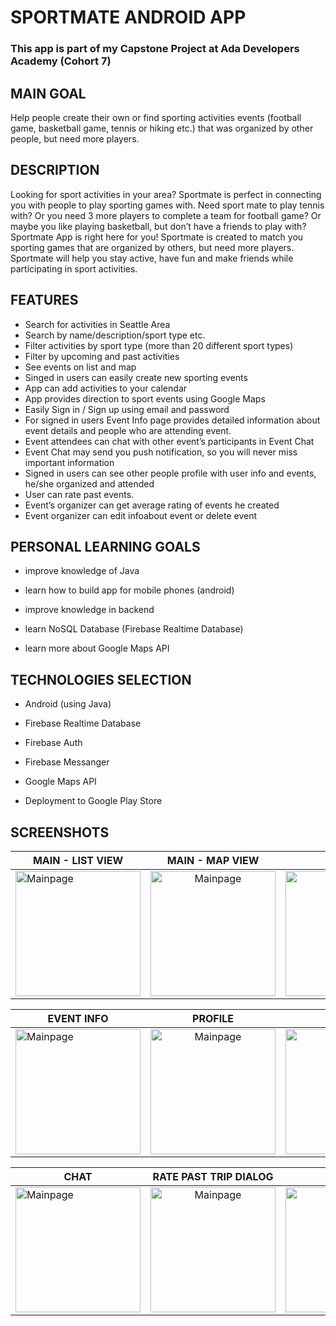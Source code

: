 # SPORTMATE ANDROID APP
### This app is part of my Capstone Project at Ada Developers Academy (Cohort 7)

## MAIN GOAL
Help people create their own or find sporting activities events (football game, basketball game, tennis or hiking etc.) that was organized by other people, but need more players.

## DESCRIPTION
Looking for sport activities in your area? Sportmate is perfect in connecting you with people to play sporting games with. Need sport mate to play tennis with? Or you need 3 more players to complete a team for football game? Or maybe you like playing  basketball, but don’t have a friends to play with? Sportmate App is right here for you!
Sportmate is created to match you sporting games that are organized by others, but need more players. 
Sportmate will help you stay active, have fun and make friends while  participating in sport activities.

## FEATURES
* Search for activities in Seattle Area
* Search by name/description/sport type etc.
* Filter activities by sport type (more than 20 different sport types)
* Filter by upcoming and past activities
* See events on list and map
* Singed in users can  easily create new sporting events
* App can add activities to your calendar
* App provides direction to sport events using Google Maps
* Easily Sign in / Sign up using email and password
* For signed in users Event Info page provides detailed information about event details and people who are attending event.
* Event attendees can chat with other event’s participants in Event Chat
* Event Chat may send you push notification, so you will never miss important information
* Signed in users can see other people profile with user info and events, he/she organized and attended
* User can rate past events.
* Event’s organizer can get average rating of events he created
* Event organizer can edit infoabout event or delete event


## PERSONAL LEARNING GOALS
 *  improve knowledge of Java
 
 *  learn how to build app for mobile phones (android)
 
 *  improve knowledge in backend
 
 *  learn NoSQL Database (Firebase Realtime Database)
 
 * learn more about Google Maps API 

 ## TECHNOLOGIES SELECTION
 
 * Android (using Java)
  
 * Firebase Realtime Database
 
 * Firebase Auth
 
 * Firebase Messanger 
 
 * Google Maps API
 
 * Deployment to Google Play Store
 


## SCREENSHOTS

| MAIN - LIST VIEW  |      MAIN - MAP VIEW     |  MAIN - DRAWER |
|----------|:-------------:|------:|
| <img src="https://github.com/natalia-ku/Capstone/blob/master/screenshots/Main_List.png" alt="Mainpage" width= "200px"/>  |  <img src="https://github.com/natalia-ku/Capstone/blob/master/screenshots/Main_Map.png" alt="Mainpage" width= "200px"/>  | <img src="https://github.com/natalia-ku/Capstone/blob/master/screenshots/Main_Drawer.png" alt="Mainpage" width= "200px"/>|



| EVENT INFO |      PROFILE    |  USER CHATS |
|----------|:-------------:|------:|
| <img src="https://github.com/natalia-ku/Capstone/blob/master/screenshots/Event_Info.png" alt="Mainpage" width= "200px"/>  |  <img src="https://github.com/natalia-ku/Capstone/blob/master/screenshots/Profile.png" alt="Mainpage" width= "200px"/>  | <img src="https://github.com/natalia-ku/Capstone/blob/master/screenshots/User_Chats.png" alt="Mainpage" width= "200px"/>|

| CHAT  |     RATE PAST TRIP DIALOG    |  EVENT RATING |
|----------|:-------------:|------:|
| <img src="https://github.com/natalia-ku/Capstone/blob/master/screenshots/Chat.png" alt="Mainpage" width= "200px"/>  |  <img src="https://github.com/natalia-ku/Capstone/blob/master/screenshots/Rate_Past_Trips.png" alt="Mainpage" width= "200px"/>  | <img src="https://github.com/natalia-ku/Capstone/blob/master/screenshots/Rating.png" alt="Mainpage" width= "200px"/>|

